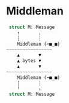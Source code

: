 # Middleman

```Rust
 struct M: Message 
    ↑       ╷
    ┆       ┆
    Middleman (⌐■_■)
~~~~~~~~~~~~~~~~~
    ▲       ▼
    ▲ bytes	▼
    ▲       ▼
~~~~~~~~~~~~~~~~~
    Middleman (⌐■_■)
    ┆       ┆
    ╵       ↓
 struct M: Message 
```